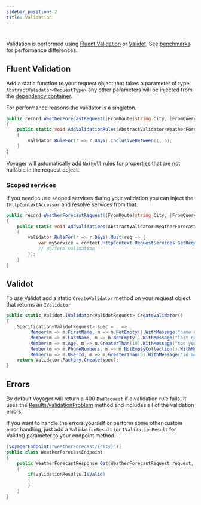 ```yaml
---
sidebar_position: 2
title: Validation
---
```


#

Validation is performed using [Fluent Validation](https://docs.fluentvalidation.net/en/latest/) or [Validot](https://github.com/bartoszlenar/Validot). See [benchmarks](/benchmarks) for performance differences.

## Fluent Validation

Add a static function to your request object that takes a parameter of type `AbstractValidator<RequestType>` any other parameters will be injected from the [dependency container](dependency-injection).

For performance reasons the validator is a singleton.

```cs
public record WeatherForecastRequest([FromRoute]string City, [FromQuery]int Days = 5)
{
    public static void AddValidationRules(AbstractValidator<WeatherForecastRequest> validator)
    {
        validator.RuleFor(r => r.Days).InclusiveBetween(1, 5);
    }
}
```

Voyager will automatically add `NotNull` rules for properties that are not nullable in the request object.

### Scoped services

If you need to use scoped services during your validation you can inject the `IHttpContextAccessor` and resolve services from that.

```cs
public record WeatherForecastRequest([FromRoute]string City, [FromQuery]int Days = 5)
{
    public static void AddValidations(AbstractValidator<WeatherForecastRequest> validator, IHttpContextAccessor contextAccessor)
    {
        validator.RuleFor(r => r.Days).Must(req => {
            var myService = context.HttpContext.RequestServices.GetRequiredService<IMyService>();
            // perform validation
        });
    }
}
```

## Validot

To use Validot add a static `CreateValidator` method on your request object that returns an `IValidator`

```cs
public static Validot.IValidator<ValidotRequest> CreateValidator()
{
	Specification<ValidotRequest> spec = _ => _
		.Member(m => m.FirstName, m => m.NotEmpty().WithMessage("name needed"))
		.Member(m => m.LastName, m => m.NotEmpty().WithMessage("last needed"))
		.Member(m => m.Age, m => m.GreaterThan(10).WithMessage("too young"))
		.Member(m => m.PhoneNumbers, m => m.NotEmptyCollection().WithMessage("phone needed"))
		.Member(m => m.UserId, m => m.GreaterThan(5).WithMessage("id must be greater than 5"));
	return Validator.Factory.Create(spec);
}
```

## Errors

By default Voyager will return a 400 `BadRequest` if a validation rule fails. It uses the [Results.ValidationProblem](https://learn.microsoft.com/en-us/dotnet/api/microsoft.aspnetcore.http.results.validationproblem?view=aspnetcore-7.0) method and includes all of the validation errors.

If you want to handle the errors yourself or perform some other custom error handling, just add a `ValidationResult` (or `IValidationResult` for Validot) parameter to your endpoint method.

```cs
[VoyagerEndpoint("weatherForecast/{city}")]
public class WeatherForecastEndpoint
{
    public WeatherForecastResponse Get(WeatherForecastRequest request, ValidationResult validationResults)
    {
        if(validationResults.IsValid)
        {
        }
    }
}
```
